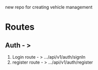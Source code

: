 new repo for creating vehicle management


# Routes 
## Auth - > 
1. Login route - > .../api/v1/auth/signIn
2. register route - > .../api/v1/auth/register